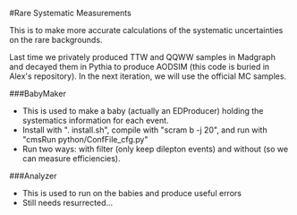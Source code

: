 #Rare Systematic Measurements

This is to make more accurate calculations of the systematic uncertainties on the rare backgrounds.

Last time we privately produced TTW and QQWW samples in Madgraph and decayed them in Pythia to produce AODSIM (this code is buried in Alex's repository).  In the next iteration, we will use the official MC samples.  

###BabyMaker
  - This is used to make a baby (actually an EDProducer) holding the systematics information for each event.  
  - Install with ". install.sh", compile with "scram b -j 20", and run with "cmsRun python/ConfFile_cfg.py"
  - Run two ways: with filter (only keep dilepton events) and without (so we can measure efficiencies).

###Analyzer
  - This is used to run on the babies and produce useful errors
  - Still needs resurrected...
